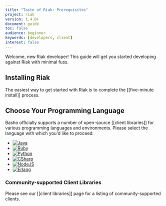 ```yaml
---
title: "Taste of Riak: Prerequisites"
project: riak
version: 1.4.0+
document: guide
toc: false
audience: beginner
keywords: [developers, client]
interest: false
---
```


Welcome, new Riak developer! This guide will get you started developing
against Riak with minimal fuss.

## Installing Riak

The easiest way to get started with Riak is to complete the
[[five-minute install]] process.

## Choose Your Programming Language

Basho officially supports a number of open-source [[client libraries]]
for various programming languages and environments. Please select the
language with which you'd like to proceed:

<ul class="planguages">
<li><a href="/dev/taste-of-riak/java/"><img src="/images/plangs/java.jpg" alt="Java"></a></li>
<li><a href="/dev/taste-of-riak/ruby/"><img src="/images/plangs/ruby.jpg" alt="Ruby"></a></li>
<li><a href="/dev/taste-of-riak/python/"><img src="/images/plangs/python.png" alt="Python"></a></li>
<li><a href="/dev/taste-of-riak/csharp/"><img src="/images/plangs/csharp.png" alt="CSharp"></a></li>
<li><a href="/dev/taste-of-riak/nodejs/"><img src="/images/plangs/nodejs.png" alt="NodeJS"></a></li>
<li><a href="/dev/taste-of-riak/erlang/"><img src="/images/plangs/erlang.jpg" alt="Erlang"></a></li>
</ul>

### Community-supported Client Libraries

Please see our [[client libraries]] page for a listing of community-supported clients.

